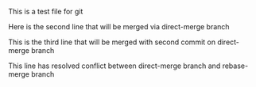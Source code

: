 This is a test file for git

Here is the second line that will be merged via direct-merge branch

This is the third line that will be merged with second commit on direct-merge branch

This line has resolved conflict between direct-merge branch and rebase-merge branch
